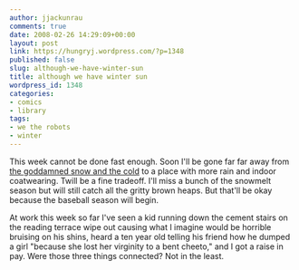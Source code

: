 ```yaml
---
author: jjackunrau
comments: true
date: 2008-02-26 14:29:09+00:00
layout: post
link: https://hungryj.wordpress.com/?p=1348
published: false
slug: although-we-have-winter-sun
title: although we have winter sun
wordpress_id: 1348
categories:
- comics
- library
tags:
- we the robots
- winter
---
```


This week cannot be done fast enough. Soon I'll be gone far far away from [the goddamned snow and the cold](http://www.wetherobots.com/2008/02/21/sad/) to a place with more rain and indoor coatwearing. Twill be a fine tradeoff. I'll miss a bunch of the snowmelt season but will still catch all the gritty brown heaps. But that'll be okay because the baseball season will begin.

At work this week so far I've seen a kid running down the cement stairs on the reading terrace wipe out causing what I imagine would be horrible bruising on his shins, heard a ten year old telling his friend how he dumped a girl "because she lost her virginity to a bent cheeto," and I got a raise in pay. Were those three things connected? Not in the least.

